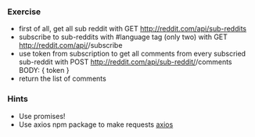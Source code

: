 ### Exercise
- first of all, get all sub reddit with GET http://reddit.com/api/sub-reddits
- subscribe to sub-reddits with #language tag (only two) with GET http://reddit.com/api/<id>/subscribe
- use token from subscription to get all comments from every subscried sub-reddit with POST http://reddit.com/api/sub-reddit/<id>/comments BODY: { token }
- return the list of comments

### Hints
- Use promises!
- Use axios npm package to make requests [axios](https://www.npmjs.com/package/axios)
